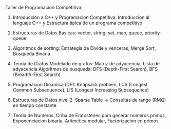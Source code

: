  Taller de Programacion Competitiva

 1. Introduccion a C++ y Programacion Competitiva: Introduccion al lenguaje C++
    y Estructura tipica de un programa competitivo

 2. Estructuras de Datos Basicas: vector, string, set, map, queue, priority-queue

 3. Algoritmos de sorting: Estrategia de Divide y venceras, Merge Sort, Busqueda Binaria

 4. Teoria de Grafos Modelado de grafos: Matriz de adyacencia, Lista de adyacencia
    Algoritmos de busqueda: DFS (Depth-First Search), BFS (Breadth-First Search)

 5. Programacion Dinamica (DP): Knapsack problem, LCS (Longest Common Subsequence),
                                LIS (Longest Increasing Subsequence)

6. Estructuras de Datos nivel 2: Sparse Table -> Consultas de rango (RMQ) en tiempo constante

7. Teoria de Numeros: Criba de Eratostenes para generar numeros primos, Exponenciacion binaria,
                      Aritmetica modular, Factorizacion en primos
